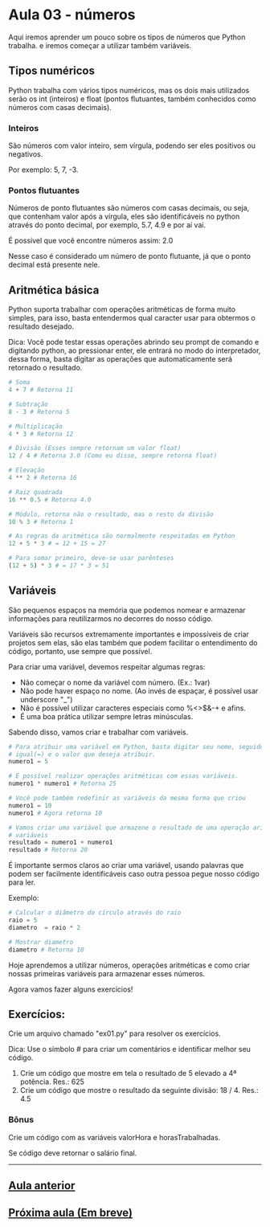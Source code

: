# Aula 03 - números

Aqui iremos aprender um pouco sobre os tipos de números que Python trabalha. e iremos começar a utilizar também variáveis.

## Tipos numéricos

Python trabalha com vários tipos numéricos, mas os dois mais utilizados serão os int (inteiros) e float (pontos flutuantes, também conhecidos como números com casas decimais).

### Inteiros

São números com valor inteiro, sem vírgula, podendo ser eles positivos ou negativos.

Por exemplo: 5, 7, -3.

### Pontos flutuantes

Números de ponto flutuantes são números com casas decimais, ou seja, que contenham valor após a vírgula, eles são identificáveis no python através do ponto decimal, por exemplo, 5.7, 4.9 e por aí vai.

É possível que você encontre números assim: 2.0

Nesse caso é considerado um número de ponto flutuante, já que o ponto decimal está presente nele.

## Aritmética básica

Python suporta trabalhar com operações aritméticas de forma muito simples, para isso, basta entendermos qual caracter usar para obtermos o resultado desejado.

Dica: Você pode testar essas operações abrindo seu prompt de comando e digitando python, ao pressionar enter, ele entrará no modo do interpretador, dessa forma, basta digitar as operações que automaticamente será retornado o resultado.

```python
# Soma
4 + 7 # Retorna 11

# Subtração
8 - 3 # Retorna 5

# Multiplicação
4 * 3 # Retorna 12

# Divisão (Esses sempre retornam um valor float)
12 / 4 # Retorna 3.0 (Como eu disse, sempre retorna float)

# Elevação
4 ** 2 # Retorna 16

# Raiz quadrada
16 ** 0.5 # Retorna 4.0

# Módulo, retorna não o resultado, mas o resto da divisão
10 % 3 # Retorna 1

# As regras da aritmética são normalmente respeitadas em Python
12 + 5 * 3 # = 12 + 15 = 27

# Para somar primeiro, deve-se usar parênteses
(12 + 5) * 3 # = 17 * 3 = 51
```

## Variáveis

São pequenos espaços na memória que podemos nomear e armazenar informações para reutilizarmos no decorres do nosso código.

Variáveis são recursos extremamente importantes e impossíveis de criar projetos sem elas, são elas também que podem facilitar o entendimento do código, portanto, use sempre que possível.

Para criar uma variável, devemos respeitar algumas regras:

- Não começar o nome da variável com número. (Ex.: 1var)
- Não pode haver espaço no nome. (Ao invés de espaçar, é possível usar underscore "_")
- Não é possível utilizar caracteres especiais como %<>$&-+ e afins.
- É uma boa prática utilizar sempre letras minúsculas.

Sabendo disso, vamos criar e trabalhar com variáveis.

```python
# Para atribuir uma variável em Python, basta digitar seu nome, seguido do sinal de 
# igual(=) e o valor que deseja atribuir.
numero1 = 5

# É possível realizar operações aritméticas com essas variáveis.
numero1 * numero1 # Retorna 25

# Você pode também redefinir as variáveis da mesma forma que criou
numero1 = 10
numero1 # Agora retorna 10

# Vamos criar uma variável que armazene o resultado de uma operação aritmética entre duas
# variáveis
resultado = numero1 + numero1
resultado # Retorna 20
```

É importante sermos claros ao criar uma variável, usando palavras que podem ser facilmente identificáveis caso outra pessoa pegue nosso código para ler.

Exemplo:

```python
# Calcular o diâmetro do círculo através do raio
raio = 5
diametro  = raio * 2

# Mostrar diametro
diametro # Retorna 10
```

Hoje aprendemos a utilizar números, operações aritméticas e como criar nossas primeiras variáveis para armazenar esses números.

Agora vamos fazer alguns exercícios!

## Exercícios:

Crie um arquivo chamado "ex01.py" para resolver os exercícios.

Dica: Use o símbolo # para criar um comentários e identificar melhor seu código.

1. Crie um código que mostre em tela o resultado de 5 elevado a 4ª potência. Res.: 625
2. Crie um código que mostre o resultado da seguinte divisão: 18 / 4. Res.: 4.5

### Bônus

Crie um código com as variáveis valorHora e horasTrabalhadas.

Se código deve retornar o salário final.

---

## [Aula anterior](https://github.com/obrunodev/aprenda-python/blob/main/Iniciantes/primeiroCodigo.md)
## [Próxima aula (Em breve)]()